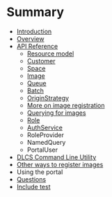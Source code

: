 # Summary

* [Introduction](README.md)
* [Overview](overview.md)
* [API Reference](API_Reference/README.md)
   * [Resource model](API_Reference/resource_model.md)
   * [Customer](API_Reference/customer.md)
   * [Space](API_Reference/space.md)
   * [Image](API_Reference/image.md)
   * [Queue](API_Reference/queue.md)
   * [Batch](API_Reference/batch.md)
   * [OriginStrategy](API_Reference/originstrategy.md)
   * [More on image registration](API_Reference/more_on_image_registration.md)
   * [Querying for images](API_Reference/querying_for_images.md)
   * [Role](API_Reference/role.md)
   * [AuthService](API_Reference/authservice.md)
   * RoleProvider
   * NamedQuery
   * PortalUser
* [DLCS Command Line Utility](dlcscommand_line_utility_md.md)
* [Other ways to register images](other_ways_to_register_images.md)
* Using the portal
* [Questions](questions.md)
* [Include test](include_test.md)

